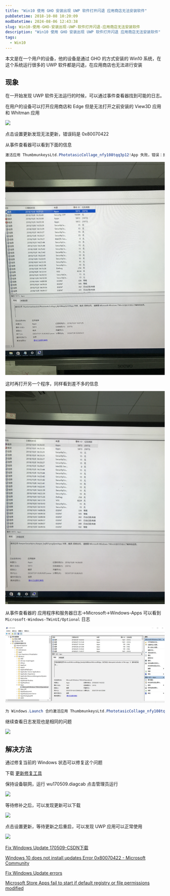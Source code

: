 ```yaml
---
title: "Win10 使用 GHO 安装出现 UWP 软件打开闪退 应用商店无法安装软件"
pubDatetime: 2018-10-08 10:20:09
modDatetime: 2024-08-06 12:43:38
slug: Win10-使用-GHO-安装出现-UWP-软件打开闪退-应用商店无法安装软件
description: "Win10 使用 GHO 安装出现 UWP 软件打开闪退 应用商店无法安装软件"
tags:
  - Win10
---
```





本文是在一个用户的设备，他的设备是通过 GHO 的方式安装的 Win10 系统，在这个系统运行很多的 UWP 软件都是闪退，在应用商店也无法进行安装

<!--more-->


<!-- CreateTime:2018/10/8 18:20:09 -->

<!-- csdn -->
<!-- 标签：win10 -->

## 现象

在一开始发现 UWP 软件无法运行的时候，可以通过事件查看器找到可能的日志。

在用户的设备可以打开应用商店和 Edge 但是无法打开之前安装的 View3D 应用和 Whitman 应用

<!-- ![](images/img-5bbb0b646ff4e.jpg) -->

<!-- ![](images/img-Win10 使用 GHO 安装出现 UWP 软件打开闪退 应用商店无法安装软件1.png) -->

![](images/img-lindexi%2F2018108173558582.png)

点击设置更新发现无法更新，错误码是 0x80070422

从事件查看器可以看到下面的信息

```csharp
激活应用 ThumbmunkeysLtd.PhototasicCollage_nfy108tqq3p12!App 失败，错误：拒绝访问。请查看 Microsoft-Windows-TWinUI/运行日志以了解其他信息
```

![](images/img-5bbb0becef408.jpg)

这时再打开另一个程序，同样看到差不多的信息

![](images/img-5bbb0c654d817.jpg)

从事件查看器的 应用程序和服务器日志->Microsoft->Windows-Apps 可以看到 `Microsoft-Windows-TWinUI/Optional` 日志

<!-- ![](images/img-Win10 使用 GHO 安装出现 UWP 软件打开闪退 应用商店无法安装软件0.png) -->

![](images/img-5bbb0ce69e52a.jpg)

```csharp
为 Windows.Launch 合约激活应用 ThumbmunkeysLtd.PhototasicCollage_nfy108tqq3p12!App 失败，错误：拒绝访问。
```

继续查看日志发现也是相同的问题

<!-- ![](images/img-5bbb17f03dad7.jpg) -->

<!-- ![](images/img-Win10 使用 GHO 安装出现 UWP 软件打开闪退 应用商店无法安装软件2.png) -->

![](images/img-lindexi%2F2018108173822639.png)

## 解决方法

通过修复当前的 Windows 状态可以修复这个问题

下载 [更新修复工具](https://support.microsoft.com/en-us/help/10164/fix-windows-update-errors  )

保持设备联网，运行 wu170509.diagcab 点击管理员运行

![](images/img-lindexi%2F2018108171122169.png)

等待修补之后，可以发现更新可以下载

![](images/img-lindexi%2F2018108172710734.png)

点击设置更新，等待更新之后重启，可以发现 UWP 应用可以正常使用

![](images/img-lindexi%2F2018108172747548.png)

[Fix Windows Update 170509-CSDN下载](https://download.csdn.net/download/lindexi_gd/10706572 )

[Windows 10 does not install updates Error 0x80070422 - Microsoft Community](https://answers.microsoft.com/en-us/windows/forum/windows_10-update-winpc/windows-10-does-not-install-updates-error/80fcf8c8-21d7-4e22-bceb-1dd88255658b )

[Fix Windows Update errors](https://support.microsoft.com/en-us/help/10164/fix-windows-update-errors )

[Microsoft Store Apps fail to start if default registry or file permissions modified](https://support.microsoft.com/en-us/help/2798317/microsoft-store-apps-fail-to-start-if-default-registry-or-file-permiss )

